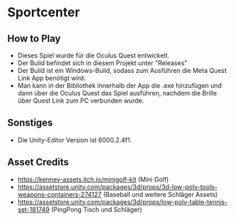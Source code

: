 # Sportcenter
## How to Play
- Dieses Spiel wurde für die Oculus Quest entwickelt.
- Der Build befindet sich in diesem Projekt unter "Releases"
- Der Build ist ein Windows-Build, sodass zum Ausführen die Meta Quest Link App benötigt wird.
- Man kann in der Bibliothek innerhalb der App die .exe hinzufügen und dann über die Oculus Quest das Spiel ausführen, nachdem die Brille über Quest Link zum PC verbunden wurde.

## Sonstiges
- Die Unity-Editor Version ist 6000.2.4f1.

## Asset Credits
- https://kenney-assets.itch.io/minigolf-kit (Mini Golf)
- https://assetstore.unity.com/packages/3d/props/3d-low-poly-tools-weapons-containers-274127 (Baseball und weitere Schläger Assets)
- https://assetstore.unity.com/packages/3d/props/low-poly-table-tennis-set-181749 (PingPong Tisch und Schläger)
